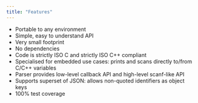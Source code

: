 ```yaml
---
title: "Features"
---
```


- Portable to any environment
- Simple, easy to understand API
- Very small footprint
- No dependencies
- Code is strictly ISO C and strictly ISO C++ compliant
- Specialised for embedded use cases: prints and scans directly to/from
  C/C++ variables
- Parser provides low-level callback API and high-level scanf-like API
- Supports superset of JSON: allows non-quoted identifiers as object keys
- 100% test coverage
